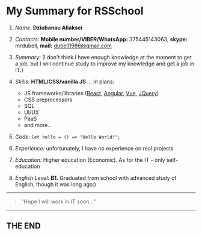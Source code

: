 # My Summary for RSSchool

1. *Name:* **Dziubanau Aliaksei**
2. *Contacts:* **Mobile number/VIBER/WhatsApp:** 375445143063, **skype:** mrdubell, **mail:** dubell1986@gmail.com
3. *Summary:* (I don't think I have enough knowledge at the moment to get a job, but I will continue study to improve my knowledge and get a job in IT.)

4. *Skills*: **HTML/CSS/vanilla JS** ... In plans:  
    - JS frameworks/libraries ([React](https://reactjs.org/), [Angular](https://angular.io/), [Vue](https://vuejs.org/), [JQuery](https://jquery.com/))
    - CSS preprocessors
    - SQL
    - UI/UX
    - PaaS
    - and more..

5. *Code:* `let hello = () => "Hello World!";`
6. *Experience:* unfortunately, I have no experience on real projects 

7. *Education:* Higher education (Economic). As for the IT - only self-education
8. *English Level:* **B1.** Graduated from school with advanced study of English, though it was long ago:)
___


> "Hope I will work in IT soon..." 

___
## THE END
